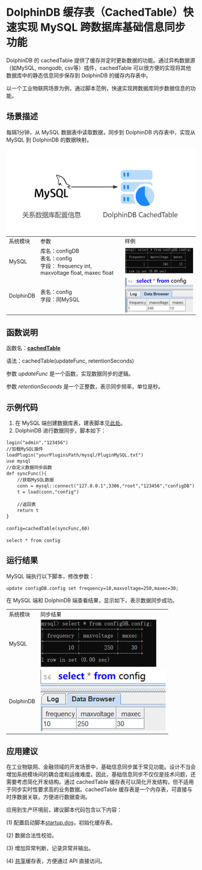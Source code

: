 # DolphinDB 缓存表（CachedTable）快速实现 MySQL 跨数据库基础信息同步功能

DolphinDB 的 cachedTable 提供了缓存并定时更新数据的功能。通过异构数据源（如MySQL, mongodb, csv等）插件，cachedTable 可以很方便的实现将其他数据库中的静态信息同步保存到 DolphinDB 的缓存内存表中。

以一个工业物联网场景为例，通过脚本范例，快速实现跨数据库同步数据信息的功能。

## 场景描述
每隔1分钟，从 MySQL 数据表中读取数据，同步到 DolphinDB 内存表中，实现从 MySQL 到 DolphinDB 的数据映射。

<div align="center"> 
<img src="images/cachedTable/dolphindb_cachedtable_mysql_diagram.png"> 
</div> 

<table>
<tr><td>系统模块</td><td>参数</td><td>样例</td></tr>
<tr><td>MySQL</td><td>库名：configDB<br>
表名：config<br>
字段：
frequency int,
maxvoltage float,
maxec float </td><td><img src="images/cachedTable/mysql_before.png"> </td></tr>

<tr><td>DolphinDB</td><td>表名：config<br>
字段：同MySQL</td><td><img src="images/cachedTable/dolphindb_before.png"> 
</td></tr>
</table>


## 函数说明
函数名：<b>[cachedTable](https://www.dolphindb.cn/cn/help/FunctionsandCommands/FunctionReferences/c/cachedTable.html)</b>

语法：cachedTable(updateFunc, retentionSeconds)

参数 *updateFunc* 是一个函数，实现数据同步的逻辑。

参数 *retentionSeconds* 是一个正整数，表示同步频率，单位是秒。


## 示例代码
1. 在 MySQL 端创建数据库表，建表脚本见[此处](script/cachedTable/mysql_data.txt)。
2. DolphinDB 进行数据同步，脚本如下：
```
login("admin","123456")
//加载MySQL插件
loadPlugin("yourPluginsPath/mysql/PluginMySQL.txt")
use mysql
//自定义数据同步函数
def syncFunc(){
	//获取MySQL数据
	conn = mysql::connect("127.0.0.1",3306,"root","123456","configDB")
	t = load(conn,"config")

	//返回表
	return t
}

config=cachedTable(syncFunc,60)

select * from config
```

## 运行结果
MySQL 端执行以下脚本，修改参数：

```
update configDB.config set frequency=10,maxvoltage=250,maxec=30;
```
在 MySQL 端和 DolphinDB 端查看结果，显示如下，表示数据同步成功。
<table>
<tr><td>系统模块</td><td>同步结果</td></tr>
<tr><td>MySQL</td><td><img src="images/cachedTable/mysql_after.png"> </td></tr>

<tr><td>DolphinDB</td><td><img src="images/cachedTable/dolphindb_after.png"> 
</td></tr>
</table>

## 应用建议

在工业物联网、金融领域的开发场景中，基础信息同步属于常见功能。设计不当会增加系统模块间的耦合度和运维难度。因此，基础信息同步不仅仅是技术问题，还需要考虑简化开发结构。通过 cachedTable 缓存表可以简化开发结构，但不适用于同步实时性要求高的业务数据。cachedTable 缓存表是一个内存表，可直接与时序数据关联，方便进行数据查询。

应用到生产环境前，建议脚本代码包含以下内容：

(1) 配置启动脚本[startup.dos](https://ask.dolphindb.net/article/65)，初始化缓存表。

(2) 数据合法性校验。

(3) 增加异常判断，记录异常并输出。

(4) [共享](https://www.dolphindb.cn/cn/help/ProgrammingStatements/share.html)缓存表，方便通过 API 直接访问。